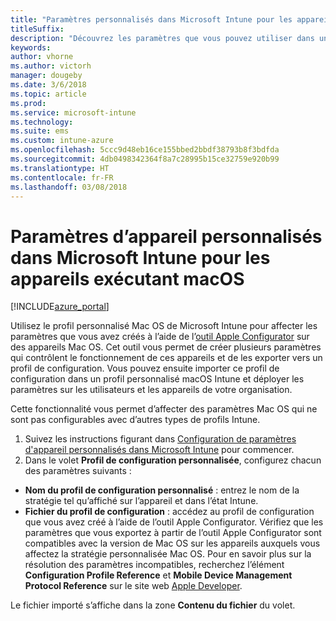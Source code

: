 ```yaml
---
title: "Paramètres personnalisés dans Microsoft Intune pour les appareils exécutant macOS"
titleSuffix: 
description: "Découvrez les paramètres que vous pouvez utiliser dans un profil personnalisé macOS."
keywords: 
author: vhorne
ms.author: victorh
manager: dougeby
ms.date: 3/6/2018
ms.topic: article
ms.prod: 
ms.service: microsoft-intune
ms.technology: 
ms.suite: ems
ms.custom: intune-azure
ms.openlocfilehash: 5ccc9d48eb16ce155bbed2bbdf38793b8f3bdfda
ms.sourcegitcommit: 4db0498342364f8a7c28995b15ce32759e920b99
ms.translationtype: HT
ms.contentlocale: fr-FR
ms.lasthandoff: 03/08/2018
---
```

# <a name="microsoft-intune-custom-device-settings-for-devices-running-macos"></a>Paramètres d’appareil personnalisés dans Microsoft Intune pour les appareils exécutant macOS

[!INCLUDE[azure_portal](./includes/azure_portal.md)]

Utilisez le profil personnalisé Mac OS de Microsoft Intune pour affecter les paramètres que vous avez créés à l’aide de l’[outil Apple Configurator](https://itunes.apple.com/app/apple-configurator-2/id1037126344?mt=12) sur des appareils Mac OS. Cet outil vous permet de créer plusieurs paramètres qui contrôlent le fonctionnement de ces appareils et de les exporter vers un profil de configuration. Vous pouvez ensuite importer ce profil de configuration dans un profil personnalisé macOS Intune et déployer les paramètres sur les utilisateurs et les appareils de votre organisation.

Cette fonctionnalité vous permet d’affecter des paramètres Mac OS qui ne sont pas configurables avec d’autres types de profils Intune.


1. Suivez les instructions figurant dans [Configuration de paramètres d'appareil personnalisés dans Microsoft Intune](custom-settings-configure.md) pour commencer.
2. Dans le volet **Profil de configuration personnalisée**, configurez chacun des paramètres suivants :

- **Nom du profil de configuration personnalisé** : entrez le nom de la stratégie tel qu’affiché sur l’appareil et dans l’état Intune.
- **Fichier du profil de configuration** : accédez au profil de configuration que vous avez créé à l’aide de l’outil Apple Configurator.
Vérifiez que les paramètres que vous exportez à partir de l’outil Apple Configurator sont compatibles avec la version de Mac OS sur les appareils auxquels vous affectez la stratégie personnalisée Mac OS. Pour en savoir plus sur la résolution des paramètres incompatibles, recherchez l’élément **Configuration Profile Reference** et **Mobile Device Management Protocol Reference** sur le site web [Apple Developer](https://developer.apple.com/).

Le fichier importé s’affiche dans la zone **Contenu du fichier** du volet.
